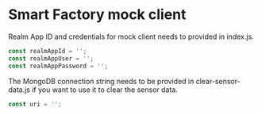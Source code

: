 # Smart Factory mock client

Realm App ID and credentials for mock client needs to provided in index.js.

```javascript
const realmAppId = '';
const realmAppUser = '';
const realmAppPassword = '';
```

The MongoDB connection string needs to be provided in clear-sensor-data.js if you want to use it to clear the sensor data.

```javascript
const uri = '';
```
